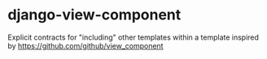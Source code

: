 # django-view-component
Explicit contracts for "including" other templates within a template inspired by https://github.com/github/view_component
